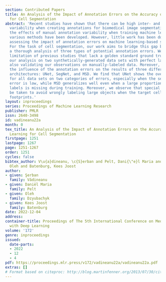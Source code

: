```yaml
---
section: Contributed Papers
title: An Analysis of the Impact of Annotation Errors on the Accuracy of Deep Learning
  for Cell Segmentation
abstract: 'Recent studies have shown that there can be high inter- and intra-observer
  variability when creating annotations for biomedical image segmentation. To mitigate
  the effects of manual annotation variability when training machine learning algorithms,
  various methods have been developed. However, little work has been done on actually
  assessing the impact of annotation errors on machine learning-based segmentation.
  For the task of cell segmentation, our work aims to bridge this gap by providing
  a thorough analysis of three types of potential annotation errors. We tackle the
  limitation of previous studies that lack a golden standard ground truth by performing
  our analysis on two synthetically-generated data sets with perfect labels, while
  also validating our observations on manually-labeled data. Moreover, we discuss
  the influence of the annotation errors on the results of three different network
  architectures: UNet, SegNet, and MSD. We find that UNet shows the overall best robustness
  for all data sets on two categories of errors, especially when the severity of the
  error is low, while MSD generalizes well even when a large proportion of the cell
  labels is missing during training. Moreover, we observe that special care should
  be taken to avoid wrongly labeling large objects when the target cells have small
  footprints.'
layout: inproceedings
series: Proceedings of Machine Learning Research
publisher: PMLR
issn: 2640-3498
id: vadineanu22a
month: 0
tex_title: An Analysis of the Impact of Annotation Errors on the Accuracy of Deep
  Learning for Cell Segmentation
firstpage: 1251
lastpage: 1267
page: 1251-1267
order: 1251
cycles: false
bibtex_author: V\u{a}dineanu, \c{S}erban and Pelt, Dani{\"e}l Maria and Dzyubachyk,
  Oleh and Batenburg, Kees Joost
author:
- given: Şerban
  family: Vădineanu
- given: Daniël Maria
  family: Pelt
- given: Oleh
  family: Dzyubachyk
- given: Kees Joost
  family: Batenburg
date: 2022-12-04
address:
container-title: Proceedings of The 5th International Conference on Medical Imaging
  with Deep Learning
volume: '172'
genre: inproceedings
issued:
  date-parts:
  - 2022
  - 12
  - 4
pdf: https://proceedings.mlr.press/v172/vadineanu22a/vadineanu22a.pdf
extras: []
# Format based on citeproc: http://blog.martinfenner.org/2013/07/30/citeproc-yaml-for-bibliographies/
---
```

